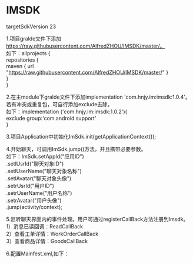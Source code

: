 # IMSDK
targetSdkVersion 23

1.项目gralde文件下添加  
https://raw.githubusercontent.com/AlfredZHOU/IMSDK/master/。  
如下：allprojects {  
repositories {  
maven { url "https://raw.githubusercontent.com/AlfredZHOU/IMSDK/master/" }  
}  
}  
  
  
2.在主module下gralde文件下添加implementation 'com.hnjy.im:imsdk:1.0.4'。  
若有冲突或重复包，可自行添加exclude去除。  
如下：implementation ('com.hnjy.im:imsdk:1.0.2'){  
      exclude  group:'com.android.support'  
  }  
    
3.项目Application中初始化ImSdk.init(getApplicationContext());  


4.开始聊天，可调用ImSdk.jump()方法，并且携带必要参数。  
如下：ImSdk.setAppId("应用ID")  
          .setlUsrId("聊天对象ID")  
          .setlUserName("聊天对象名称")  
          .setlAvatar("聊天对象头像")   
          .setrUsrId("用户ID")  
          .setrUserName("用户名称")  
          .setrAvatar("用户头像")  
          .jump(activity/context);  
            
5.监听聊天界面内的事件处理。用户可通过registerCallBack方法注册到Imsdk。  
  1）消息已读回调：ReadCallBack  
  2）查看工单详情：WorkOrderCallBack  
  3）查看商品详情：GoodsCallBack  
  
  
6.配置Mainfest.xml,如下：  
  <activity  
      android:name="com.hnjy.im.sdk.eim.activity.im.ChatActivity"  
      android:launchMode="singleTop"  
      android:screenOrientation="portrait"  
      android:windowSoftInputMode="adjustPan|stateHidden"></activity>  
  <activity android:name="com.hnjy.im.sdk.eim.activity.im.IMWebVActivity"></activity>  
